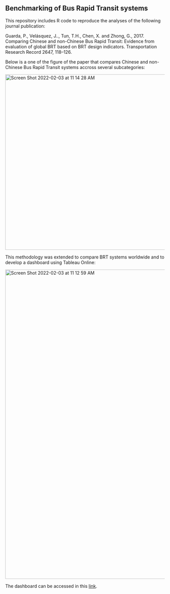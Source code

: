 ## Benchmarking of Bus Rapid Transit systems

This repository includes R code to reproduce the analyses of the following journal publication:

Guarda, P., Velásquez, J.., Tun, T.H., Chen, X. and Zhong, G., 2017. Comparing Chinese and non-Chinese Bus Rapid Transit: Evidence from evaluation of global BRT based on BRT design indicators. Transportation Research Record 2647, 118–126.

Below is a one of the figure of the paper that compares Chinese and non-Chinese Bus Rapid Transit systems accross several subcategories:

<img width="553" alt="Screen Shot 2022-02-03 at 11 14 28 AM" src="https://user-images.githubusercontent.com/25504487/152382282-53e169a0-9de7-49e6-8e84-a9d3eeb434db.png">

This methodology was extended to compare BRT systems worldwide and to develop a dashboard using Tableau Online:

<img width="975" alt="Screen Shot 2022-02-03 at 11 12 59 AM" src="https://user-images.githubusercontent.com/25504487/152382031-2fa1c739-8449-488e-b142-359c0639e767.png">

The dashboard can be accessed in this [link](https://pabloguarda.github.io/research/BRTChina/). 

